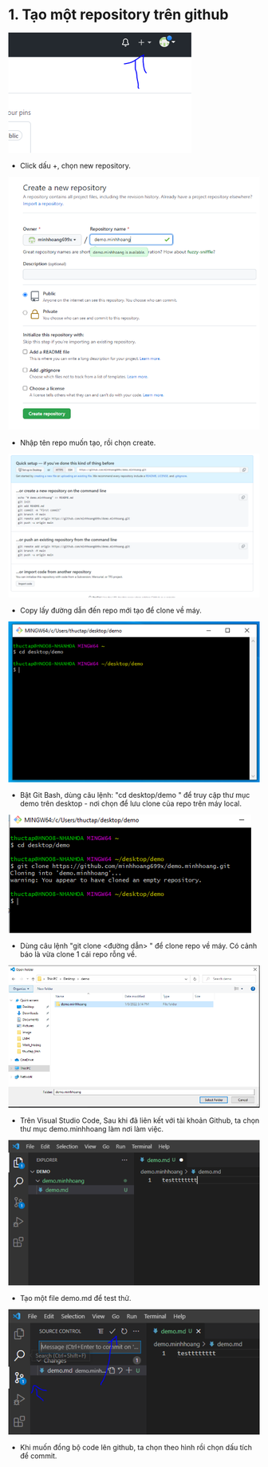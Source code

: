 # 1. Tạo một repository trên github
<img src="image/18.PNG">

- Click dấu +, chọn new repository.

<img src="image/19.PNG">

- Nhập tên repo muốn tạo, rồi chọn create.

<img src="image/20.PNG">

- Copy lấy đường dẫn đến repo mới tạo để clone về máy.

<img src="image/21.PNG">

- Bật Git Bash, dùng câu lệnh: "cd desktop/demo " để truy cập thư mục demo trên desktop - nơi chọn để lưu clone của repo trên máy local.

<img src="image/22.PNG">

- Dùng câu lệnh "git clone <đường dẫn> " để clone repo về máy. Có cảnh báo là vừa clone 1 cái repo rỗng về.

<img src="image/23.PNG">

- Trên Visual Studio Code, Sau khi đã liên kết với tài khoản Github, ta chọn thư mục demo.minhhoang làm nơi làm việc.

<img src="image/24.PNG">

- Tạo một file demo.md để test thử.

<img src="image/25.PNG">

- Khi muốn đồng bộ code lên github, ta chọn theo hình rồi chọn dấu tích để commit.
